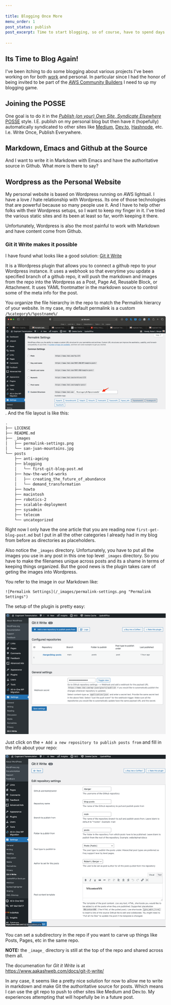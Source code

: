 ```yaml
---

title: Blogging Once More
menu_order: 1
post_status: publish
post_excerpt: Time to start blogging, so of course, have to spend days tweaking up the blog and the blog process before writing anything!

---
```


## Its Time to Blog Again!

I've been itching to do some blogging about various projects I've been working on for both [work](https://www.visx.live) and personal. In particular since I had the honor of being invited to be part of the [AWS Community Builders](https://aws.amazon.com/developer/community/community-builders/) I need to up my blogging game.

## Joining the POSSE

One goal is to do it in the [_Publish (on your) Own Site, Syndicate Elsewhere_ POSSE](https://indieweb.org/POSSE) style. I.E. publish on my personal blog but then have it (hopefully) automatically syndicated to other sites like [Medium](https://medium.com/me/stories/drafts), [Dev.to](https://dev.to/rberger), [Hashnode](https://hashnode.com/@rberger), etc. I.e. Write Once, Publish Everywhere.

## Markdown, Emacs and Github at the Source

And I want to write it in Markdown with Emacs and have the authoritative source in Github. What more is there to say?

## Wordpress as the Personal Website

My personal website is based on Wordpress running on AWS lightsail. I have a love / hate relationship with Wordpress. Its one of those technologies that are powerful because so many people use it. And I have to help other folks with their Wordpress setups, so I want to keep my finger in it. I've tried the various static sites and its been at least so far, worth keeping it there.

Unfortunately, Wordpress is also the most painful to work with Markdown and have content come from Github.

### Git it Write makes it possible

I have found what looks like a good solution: [Git it Write](https://wordpress.org/plugins/git-it-write/)

It is a Wordpress plugin that allows you to connect a github repo to your Wordpress instance. It uses a webhook so that everytime you update a specified branch of a github repo, it will push the markdown and images from the repo into the Wordpress as a Post, Page Ad, Reusable Block, or Attachment. It uses YAML frontmatter in the markdown source to control some of the meta info for the post.

You organize the file hierarchy in the repo to match the Permalink hierarcy of your website. In my case, my default permalink is a custom `/%category%/%postname%/` ![Permalink Settings](/_images/permalink-settings.png "Permalink Settings"). And the file layout is like this:

```
.
├── LICENSE
├── README.md
├── _images
│   ├── permalink-settings.png
│   └── san-juan-mountains.jpg
└── posts
    ├── anti-ageing
    ├── blogging
    │   └── first-git-blog-post.md
    ├── how-the-world-works
    │   ├── creating_the_future_of_abundance
    │   └── demand_transformation
    ├── howto
    ├── macintosh
    ├── robotics-2
    ├── scalable-deployment
    ├── sysadmin
    ├── telecom
    └── uncategorized
```

Right now I only have the one article that you are reading now `first-get-blog-post.md` but I put in all the other categories I already had in my blog from before as directories as placeholders.

Also notice the `_images` directory. Unfortunately, you have to put all the images you use in any post in this one top level `_images` directory. So you have to make the filenames unique across posts and its a shame in terms of keeping things organized. But the good news is the plugin takes care of geting the images into Wordpress.

You refer to the image in our Markdown like:

```
![Permalink Settings](/_images/permalink-settings.png "Permalink Settings")
```

The setup of the plugin is pretty easy:

![Git it write top level settings](/_images/git-it-write-settings.png "Git it Write top level settings")

Just click on the `+ Add a new repository to publish posts from` and fill in the info about your repo:

![Repo settings](/_images/git-it-write-repo-settings.png "Git it Write Repo Settings")

You can set a subdirectory in the repo if you want to carve up things like Posts, Pages, etc in the same repo.

__NOTE:__ the `_image_` directory is still at the top of the repo and shared across them all.

The documenation for _Git it Write_ is at https://www.aakashweb.com/docs/git-it-write/

In any case, it seems like a pretty nice solution for now to allow me to write in markdown and make Git the authoritative source for posts. Which means I can use the git repo to push to other sites like Medium and Dev.to. My experiences attempting that will hopefully be in a future post.
